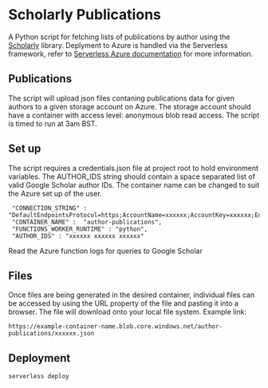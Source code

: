 # Scholarly Publications

A Python script for fetching lists of publications by author using the [Scholarly](https://scholarly.readthedocs.io/en/stable/index.html) library. Deplyment to Azure is handled via the Serverless framework, refer to [Serverless Azure documentation](https://serverless.com/framework/docs/providers/azure/guide/intro/) for more information.

## Publications

The script will upload json files contaning publications data for given authors to a given storage account on Azure. The storage account should have a container with access level: anonymous blob read access. The script is timed to run at 3am BST.

## Set up

The script requires a credentials.json file at project root to hold environment variables. The AUTHOR_IDS string should contain a space separated list of valid Google Scholar author IDs. The container name can be changed to suit the Azure set up of the user.

```
 "CONNECTION_STRING" : "DefaultEndpointsProtocol=https;AccountName=xxxxxx;AccountKey=xxxxxx;EndpointSuffix=core.windows.net",
 "CONTAINER_NAME" :  "author-publications",
 "FUNCTIONS_WORKER_RUNTIME" : "python",
 "AUTHOR_IDS" : "xxxxxx xxxxxx xxxxxx"
```

Read the Azure function logs for queries to Google Scholar

## Files

Once files are being generated in the desired container, individual files can be accessed by using the URL property of the file and pasting it into a browser. The file will download onto your local file system. Example link:

```
https://example-container-name.blob.core.windows.net/author-publications/xxxxxx.json
```

## Deployment

```bash
serverless deploy
```